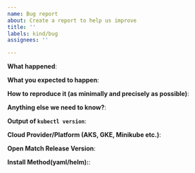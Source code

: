 ```yaml
---
name: Bug report
about: Create a report to help us improve
title: ''
labels: kind/bug
assignees: ''

---
```


<!-- Please use this template while reporting a bug and provide as much info as possible. Not doing so may result in your bug not being addressed in a timely manner. Thanks!

If the matter is security related, please disclose it privately via 
-->


**What happened**:

**What you expected to happen**:

**How to reproduce it (as minimally and precisely as possible)**:

**Anything else we need to know?**:

**Output of `kubectl version`**:

**Cloud Provider/Platform (AKS, GKE, Minikube etc.)**: 

**Open Match Release Version**:

**Install Method(yaml/helm):**: